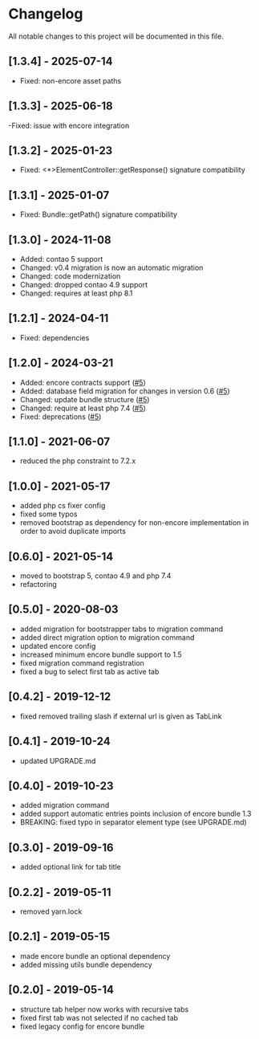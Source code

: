 # Changelog

All notable changes to this project will be documented in this file.

## [1.3.4] - 2025-07-14
- Fixed: non-encore asset paths

## [1.3.3] - 2025-06-18
-Fixed: issue with encore integration

## [1.3.2] - 2025-01-23
- Fixed: <*>ElementController::getResponse() signature compatibility

## [1.3.1] - 2025-01-07
- Fixed: Bundle::getPath() signature compatibility

## [1.3.0] - 2024-11-08
- Added: contao 5 support
- Changed: v0.4 migration is now an automatic migration
- Changed: code modernization
- Changed: dropped contao 4.9 support
- Changed: requires at least php 8.1

## [1.2.1] - 2024-04-11
- Fixed: dependencies

## [1.2.0] - 2024-03-21
- Added: encore contracts support ([#5](https://github.com/heimrichhannot/contao-tab-control-bundle/pull/5))
- Added: database field migration for changes in version 0.6 ([#5](https://github.com/heimrichhannot/contao-tab-control-bundle/pull/5))
- Changed: update bundle structure ([#5](https://github.com/heimrichhannot/contao-tab-control-bundle/pull/5))
- Changed: require at least php 7.4 ([#5](https://github.com/heimrichhannot/contao-tab-control-bundle/pull/5))
- Fixed: deprecations ([#5](https://github.com/heimrichhannot/contao-tab-control-bundle/pull/5))

## [1.1.0] - 2021-06-07

- reduced the php constraint to 7.2.x

## [1.0.0] - 2021-05-17

- added php cs fixer config
- fixed some typos
- removed bootstrap as dependency for non-encore implementation in order to avoid duplicate imports

## [0.6.0] - 2021-05-14

- moved to bootstrap 5, contao 4.9 and php 7.4
- refactoring

## [0.5.0] - 2020-08-03

- added migration for bootstrapper tabs to migration command
- added direct migration option to migration command
- updated encore config
- increased minimum encore bundle support to 1.5
- fixed migration command registration
- fixed a bug to select first tab as active tab

## [0.4.2] - 2019-12-12

- fixed removed trailing slash if external url is given as TabLink

## [0.4.1] - 2019-10-24

- updated UPGRADE.md

## [0.4.0] - 2019-10-23

- added migration command
- added support automatic entries points inclusion of encore bundle 1.3
- BREAKING: fixed typo in separator element type (see UPGRADE.md)

## [0.3.0] - 2019-09-16

- added optional link for tab title

## [0.2.2] - 2019-05-11

- removed yarn.lock

## [0.2.1] - 2019-05-15

- made encore bundle an optional dependency
- added missing utils bundle dependency

## [0.2.0] - 2019-05-14

- structure tab helper now works with recursive tabs
- fixed first tab was not selected if no cached tab
- fixed legacy config for encore bundle
